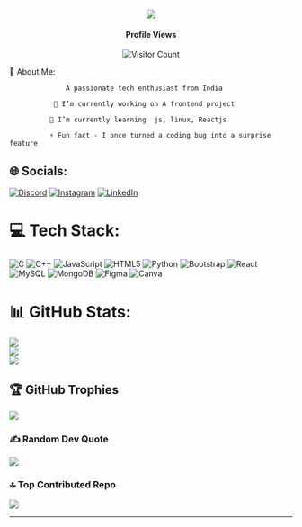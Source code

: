 
<h1 align="center">
    <img src="https://readme-typing-svg.herokuapp.com/?font=Righteous&size=35&center=true&vCenter=true&width=500&height=70&duration=4000&lines=Hi+There!+👋;+I'm+Soumili+Dey!;" />
</h1>
<p align="center">
<h4 align="center">Profile Views</h4>
<p align="center">
 <img src="https://profile-counter.glitch.me/{soumili-19}/count.svg" alt="Visitor Count" />
</p>
</p>

💫 About Me:

                  A passionate tech enthusiast from India
                     
               🔭 I’m currently working on A frontend project
              
              🌱 I’m currently learning  js, linux, Reactjs
             
              ⚡ Fun fact - I once turned a coding bug into a surprise feature


## 🌐 Socials:
[![Discord](https://img.shields.io/badge/Discord-%237289DA.svg?logo=discord&logoColor=white)](https://discord.gg/soumilidey) [![Instagram](https://img.shields.io/badge/Instagram-%23E4405F.svg?logo=Instagram&logoColor=white)](https://instagram.com/https://www.instagram.com/___soumili_/) [![LinkedIn](https://img.shields.io/badge/LinkedIn-%230077B5.svg?logo=linkedin&logoColor=white)](https://linkedin.com/in/https://www.linkedin.com/in/soumili-dey-0b0624254/) 

# 💻 Tech Stack:
### 
![C](https://img.shields.io/badge/c-%2300599C.svg?style=for-the-badge&logo=c&logoColor=white) ![C++](https://img.shields.io/badge/c++-%2300599C.svg?style=for-the-badge&logo=c%2B%2B&logoColor=white) ![JavaScript](https://img.shields.io/badge/javascript-%23323330.svg?style=for-the-badge&logo=javascript&logoColor=%23F7DF1E) ![HTML5](https://img.shields.io/badge/html5-%23E34F26.svg?style=for-the-badge&logo=html5&logoColor=white) ![Python](https://img.shields.io/badge/python-3670A0?style=for-the-badge&logo=python&logoColor=ffdd54) ![Bootstrap](https://img.shields.io/badge/bootstrap-%238511FA.svg?style=for-the-badge&logo=bootstrap&logoColor=white) ![React](https://img.shields.io/badge/react-%2320232a.svg?style=for-the-badge&logo=react&logoColor=%2361DAFB) ![MySQL](https://img.shields.io/badge/mysql-%2300000f.svg?style=for-the-badge&logo=mysql&logoColor=white) ![MongoDB](https://img.shields.io/badge/MongoDB-%234ea94b.svg?style=for-the-badge&logo=mongodb&logoColor=white) ![Figma](https://img.shields.io/badge/figma-%23F24E1E.svg?style=for-the-badge&logo=figma&logoColor=white) ![Canva](https://img.shields.io/badge/Canva-%2300C4CC.svg?style=for-the-badge&logo=Canva&logoColor=white)
# 📊 GitHub Stats:
![](https://github-readme-stats.vercel.app/api?username=soumili19&theme=dark&hide_border=false&include_all_commits=false&count_private=false)<br/>
![](https://github-readme-streak-stats.herokuapp.com/?user=soumili19&theme=dark&hide_border=false)<br/>
![](https://github-readme-stats.vercel.app/api/top-langs/?username=soumili19&theme=dark&hide_border=false&include_all_commits=false&count_private=false&layout=compact)

## 🏆 GitHub Trophies
![](https://github-profile-trophy.vercel.app/?username=soumili19&theme=radical&no-frame=false&no-bg=true&margin-w=4)

### ✍️ Random Dev Quote
![](https://quotes-github-readme.vercel.app/api?type=horizontal&theme=merko)

### 🔝 Top Contributed Repo
![](https://github-contributor-stats.vercel.app/api?username=soumili19&limit=5&theme=dark&combine_all_yearly_contributions=true)

---

<!-- Proudly created with GPRM ( https://gprm.itsvg.in ) -->
